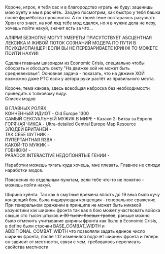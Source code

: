 Короче, игрок, я тебя сас и в благородство играть не буду: заценишь мою хуету и мы в расчёте..
Заодно посмотрим, как быстро у тебя башка после фуриёбства прояснится. А по твоей теме постараюсь разузнать.
Хрен его знает, на кой ляд тебе мод сдался, но я в чужие дела не лезу, хочешь пойти нахуй, значит есть за что…


АЛЯРМ! БЕЗНОГNЕ МОГУТ УМЕРЕТЬ! ПРИСУТСТВУЕТ АБСЦЕНТНАЯ ЛЕКСИКА И ЖИВОЙ ПОТОК СОЗНАНИЙ МОДЕРА ПО ПУТИ В ПСИХДИСПАНЦЕР!
ЕСЛИ ВЫ НЕ ПЕРЕВАРИВАЕТЕ КРИНЖ ТО МОЖЕТЕ ПОЙТИ НАХУЙ!


Сделан главным шизоидом из Economic Crisis, специально чтобы обосрать и обосцать секту "На движке хой не может быть средневековье".
Основная задача - показать, что на двжике ХОЙ возможно даже РТС если у автора руки растёт из правильного места.

Короче, тема какова, здесь всеобщая наброска без необходимости приведить к толковому виду.<br>
Список модов

В ГЛАВНЫХ РОЛЯХ<br>
КОНЧЕННЫЙ ИДИОТ - Old Europe 1300 <br>
САМЫЙ СЕКСУАЛЬНЫЙ МУЖИК В МИРЕ - Казаки 2: Битва за Европу <br>
ГОРЯЧАЯ ЧИКСА - Ultra-detailed Central Europe Map Resource <br>
ЗЛОДЕЙ БРИТАНЕЙ  -<br>
ТАК СЕБЕ ШУТНИК - <br>
ПУПЕРТАНТНАЯ ЯЗВА - <br>
КАКОЙ-ТО МУЖИК - <br>
ГОВНЮКИ - <br> PARADOX INTERACTIVE
НЕДОПОНЯТЫЕ ГЕНИИ - <br>

Наработки можешь тягать куда хочешь, мне плевать. Главное не спизди наработки модов.


Пояснения по отдельным пунктам, если тебе что-то не понятно - можешь пойти нахуй.

Ширина хуёнта. Так как в смутные времена вплоть до 19 века было кучу концепций боя, была лидирующая концепция - генеральное сражение. При генеральном сражении в принципе не может быть никакой казуистики как ширины фронта так как в бою может участвовать войска свыше сто тысяч штыков ~~и 30 тысяч боевых трапов~~, раньше можно было отменить учитывание ширины фронта как было в Economic Crisis, в define были строчки BASE_COMBAT_WIDTH и ADDITIONAL_COMBAT_WIDTH что позволяли задать единое число ширины фронта, после 1.12 изменился подсчёт ширины фронта и теперь он зависит от местности, связи с чем, требовалось переписать свойства местности
